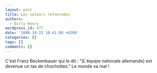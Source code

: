 ```yaml
---
layout: post
title: Les valeurs retournées
authors:
  - Dirty Henry
wordpress_id: 477
date: '2008-10-23 10:41:00 +0200'
categories: []
tags: []
comments: []
---
```

C'est Franz Beckenbauer qui le dit : "[L'équipe nationale allemande] est devenue un tas de chochottes." Le monde va mal !
